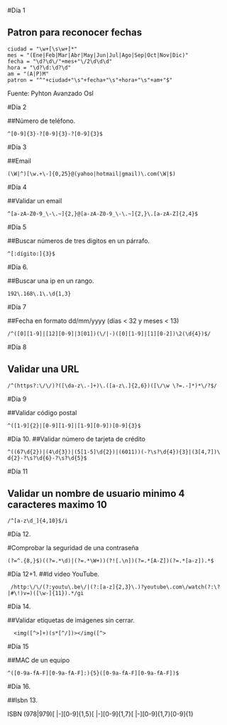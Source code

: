 #Día 1
  
## Patron para reconocer fechas  
```
ciudad = "\w+[\s\w+]*"  
mes = "(Ene|Feb|Mar|Abr|May|Jun|Jul|Ago|Sep|Oct|Nov|Dic)"  
fecha = "\d?\d\/"+mes+"\/2\d\d\d"  
hora = "\d?\d:\d?\d"  
am = "(A|P)M"  
patron = "^"+ciudad+"\s"+fecha+"\s"+hora+"\s"+am+"$"  
```  
Fuente: Pyhton Avanzado Osl  

#Día 2  
  
##Número de teléfono.  
```  
^[0-9]{3}-?[0-9]{3}-?[0-9]{3}$   
```  
#Día 3 
  
##Email  
```
(\W|^)[\w.+\-]{0,25}@(yahoo|hotmail|gmail)\.com(\W|$)  
```
#Día 4  
  
##Validar un email  
```  
^[a-zA-Z0-9_\-\.~]{2,}@[a-zA-Z0-9_\-\.~]{2,}\.[a-zA-Z]{2,4}$  
```  
#Día 5

##Buscar números de tres digitos en un párrafo.  
```  
^[:dígito:]{3}$  
```
#Día 6. 
  
##Buscar una ip en un rango. 
```
192\.168\.1\.\d{1,3}   
```  
#Día 7

##Fecha en formato dd/mm/yyyy (dí­as < 32 y meses < 13) 
```  
/^([0][1-9]|[12][0-9]|3[01])(\/|-)([0][1-9]|[1][0-2])\2(\d{4})$/  
```  
#Día 8  
  
## Validar una URL
```  
/^(https?:\/\/)?([\da-z\.-]+)\.([a-z\.]{2,6})([\/\w \?=.-]*)*\/?$/  
```  
#Día 9  
  
##Validar código postal  
```  
^([1-9]{2}|[0-9][1-9]|[1-9][0-9])[0-9]{3}$  
```  
#Día 10. 
##Validar número de tarjeta de crédito
```  
^((67\d{2})|(4\d{3})|(5[1-5]\d{2})|(6011))(-?\s?\d{4}){3}|(3[4,7])\ d{2}-?\s?\d{6}-?\s?\d{5}$  
```  
#Día 11
## Validar un nombre de usuario minimo 4 caracteres maximo 10  
```  
/^[a-z\d_]{4,10}$/i  
```  
#Día 12. 
   
#Comprobar la seguridad de una contraseña
```  
(?=^.{8,}$)((?=.*\d)|(?=.*\W+))(?![.\n])(?=.*[A-Z])(?=.*[a-z]).*$  
```  
#Día 12+1. 
##Id video YouTube. 
```  
 /http:\/\/(?:youtu\.be\/|(?:[a-z]{2,3}\.)?youtube\.com\/watch(?:\?|#\!)v=)([\w-]{11}).*/gi 
``` 
#Día 14. 
  
##Validar etiquetas de imágenes sin cerrar.   
```  
  <img([^>]+)(s*[^/])></img([^> 
```  
#Día 15

##MAC de un equipo  
 ``` 
^([0-9a-fA-F][0-9a-fA-F]:){5}([0-9a-fA-F][0-9a-fA-F])$  
```
  
#Día 16. 
  
##Isbn 13. 
  
  ISBN (978|979)[ |-][0-9]{1,5}[ |-][0-9]{1,7}[ |-][0-9]{1,7}[0-9]{1}
